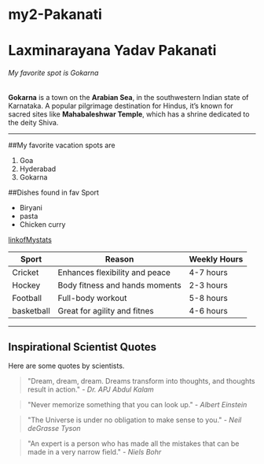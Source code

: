 # my2-Pakanati
# Laxminarayana Yadav Pakanati
###### My favorite spot is Gokarna
**Gokarna** is a town on the **Arabian Sea**, in the southwestern Indian state of Karnataka. A popular pilgrimage destination for Hindus, it’s known for sacred sites like **Mahabaleshwar Temple**, which has a shrine dedicated to the deity Shiva.

----

##My favorite vacation spots are
1. Goa
2. Hyderabad
5. Gokarna

##Dishes found in fav Sport
* Biryani
* pasta
* Chicken curry

[linkofMystats]([Title](MyStats.md))


| Sport          | Reason                          | Weekly Hours |
|----------------|---------------------------------|--------------|
| Cricket        | Enhances flexibility and peace  | 4-7 hours    |
| Hockey         | Body fitness and hands moments  | 2-3 hours    |
| Football       | Full-body workout               | 5-8 hours    |
| basketball     | Great for agility and fitnes    | 4-6 hours    |

---
## Inspirational Scientist Quotes

Here are some quotes by scientists.

> "Dream, dream, dream. Dreams transform into thoughts, and thoughts result in action." - *Dr. APJ Abdul Kalam*

> "Never memorize something that you can look up." - *Albert Einstein*

> "The Universe is under no obligation to make sense to you." - *Neil deGrasse Tyson*

> "An expert is a person who has made all the mistakes that can be made in a very narrow field." - *Niels Bohr*

